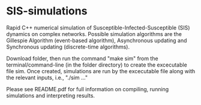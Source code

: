# SIS-simulations

Rapid C++ numerical simulation of Susceptible-Infected-Susceptible (SIS) dynamics on complex networks. Possible simulation algorithms are the Gillespie Algorithm (event-based algorithm), Asynchronous updating and Synchronous updating (discrete-time algorithms). 

Download folder, then run the command "make sim" from the terminal/command-line (in the folder directory) to create the excecutable file sim. Once created, simulations are run by the excecutable file along with the relevant inputs, i.e., "./sim ..."

Please see README.pdf for full information on compiling, running simulations and interpreting results.
